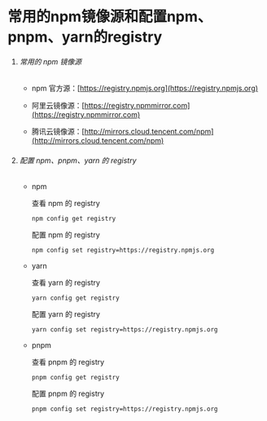 # 常用的npm镜像源和配置npm、pnpm、yarn的registry

1. ###### 常用的 npm 镜像源

   - npm 官方源：[https://registry.npmjs.org](https://registry.npmjs.org)

   - 阿里云镜像源：[https://registry.npmmirror.com](https://registry.npmmirror.com)
   - 腾讯云镜像源：[http://mirrors.cloud.tencent.com/npm](http://mirrors.cloud.tencent.com/npm)

2. ###### 配置 npm、pnpm、yarn 的 registry

   - npm

     查看 npm 的 registry

     ```sh
     npm config get registry
     ```

     配置 npm 的 registry

     ```sh
     npm config set registry=https://registry.npmjs.org
     ```

   - yarn

     查看 yarn 的 registry

     ```
     yarn config get registry
     ```

     配置 yarn 的 registry

     ```sh
     yarn config set registry=https://registry.npmjs.org
     ```

   - pnpm

     查看 pnpm 的 registry

     ```
     pnpm config get registry
     ```

     配置 pnpm 的 registry

     ```sh
     pnpm config set registry=https://registry.npmjs.org
     ```